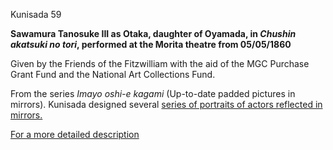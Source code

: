 Kunisada 59

**Sawamura Tanosuke III as Otaka, daughter of Oyamada, in _Chushin akatsuki no tori_, performed at the Morita theatre from 05/05/1860**

Given by the Friends of the Fitzwilliam with the aid of the MGC Purchase Grant Fund and the National Art Collections Fund.

From the series _Imayo oshi-e kagami_ (Up-to-date padded pictures in mirrors). Kunisada designed several [series of portraits of actors reflected in mirrors.](../Group11.htm)

 [For a more detailed description](../textp82.htm)
